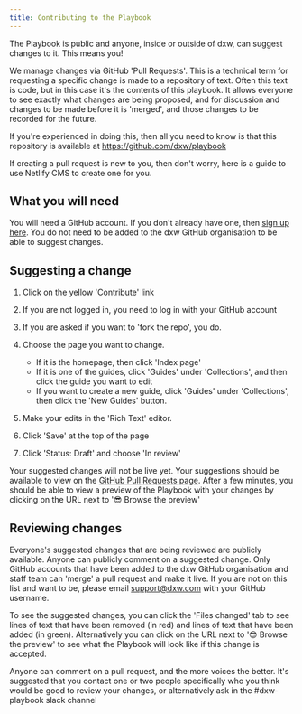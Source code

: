 ```yaml
---
title: Contributing to the Playbook
---
```

The Playbook is public and anyone, inside or outside of dxw, can suggest changes to it. This means you!

We manage changes via GitHub 'Pull Requests'. This is a technical term for requesting a specific change is made to a repository of text. Often this text is code, but in this case it's the contents of this playbook. It allows everyone to see exactly what changes are being proposed, and for discussion and changes to be made before it is 'merged', and those changes to be recorded for the future.

If you're experienced in doing this, then all you need to know is that this repository is available at <https://github.com/dxw/playbook>

If creating a pull request is new to you, then don't worry, here is a guide to use Netlify CMS to create one for you.

## What you will need

You will need a GitHub account. If you don't already have one, then [sign up here](https://github.com/signup). You do not need to be added to the dxw GitHub organisation to be able to suggest changes.

## Suggesting a change

1. Click on the yellow 'Contribute' link
2. If you are not logged in, you need to log in with your GitHub account
3. If you are asked if you want to 'fork the repo', you do.
4. Choose the page you want to change.

   * If it is the homepage, then click 'Index page'
   * If it is one of the guides, click 'Guides' under 'Collections', and then click the guide you want to edit
   * If you want to create a new guide, click 'Guides' under 'Collections', then click the 'New Guides' button.
5. Make your edits in the 'Rich Text' editor.
6. Click 'Save' at the top of the page
7. Click 'Status: Draft' and choose 'In review'

Your suggested changes will not be live yet. Your suggestions should be available to view on the [GitHub Pull Requests page](https://github.com/dxw/playbook/pulls). After a few minutes, you should be able to view a preview of the Playbook with your changes by clicking on the URL next to '😎 Browse the preview'

## Reviewing changes

Everyone's suggested changes that are being reviewed are publicly available. Anyone can publicly comment on a suggested change. Only GitHub accounts that have been added to the dxw GitHub organisation and staff team can 'merge' a pull request and make it live. If you are not on this list and want to be, please email [support@dxw.com](mailto:support@dxw.com) with your GitHub username.

To see the suggested changes, you can click the 'Files changed' tab to see lines of text that have been removed (in red) and lines of text that have been added (in green). Alternatively you can click on the URL next to '😎 Browse the preview' to see what the Playbook will look like if this change is accepted.

Anyone can comment on a pull request, and the more voices the better. It's suggested that you contact one or two people specifically who you think would be good to review your changes, or alternatively ask in the #dxw-playbook slack channel